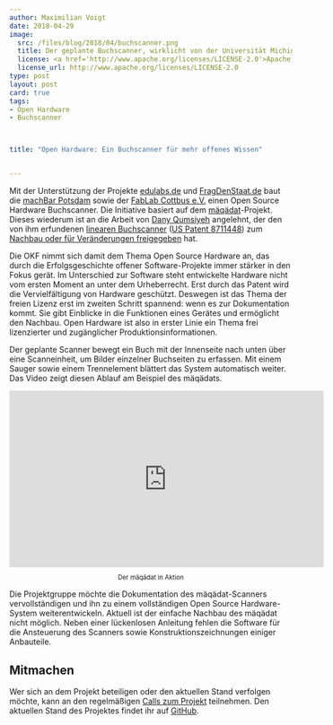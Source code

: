 ```yaml
---
author: Maximilian Voigt
date: 2018-04-29
image: 
  src: /files/blog/2018/04/buchscanner.png
  title: Der geplante Buchscanner, wirklicht von der Universität Michigan
  license: <a href='http://www.apache.org/licenses/LICENSE-2.0'>Apache 2.0</a>
  license_url: http://www.apache.org/licenses/LICENSE-2.0
type: post
layout: post
card: true
tags:
- Open Hardware
- Buchscanner



title: "Open Hardware: Ein Buchscanner für mehr offenes Wissen"


---
```


Mit der Unterstützung der Projekte [edulabs.de](https://edulabs.de/) und [FragDenStaat.de](https://fragdenstaat.de/) baut die [machBar Potsdam](https://machbar-potsdam.de/) sowie der [FabLab Cottbus e.V.](http://blog.fablab-cottbus.de/) einen Open Source Hardware Buchscanner. Die Initiative basiert auf dem [mäqädat](https://www.bookscanner.de/der-buchscanner/)-Projekt. Dieses wiederum ist an die Arbeit von [Dany Qumsiyeh](http://www.prismscanner.org/) angelehnt, der den von ihm erfundenen [linearen Buchscanner](https://linearbookscanner.org/) ([US Patent 8711448](https://www.google.com/patents/US8711448)) zum [Nachbau oder für Veränderungen freigegeben](https://code.google.com/archive/p/linear-book-scanner/) hat.

Die OKF nimmt sich damit dem Thema Open Source Hardware an, das durch die Erfolgsgeschichte offener Software-Projekte immer stärker in den Fokus gerät. Im Unterschied zur Software steht entwickelte Hardware nicht vom ersten Moment an unter dem Urheberrecht. Erst durch das Patent wird die Vervielfältigung von Hardware geschützt. Deswegen ist das Thema der freien Lizenz erst im zweiten Schritt spannend: wenn es zur Dokumentation kommt. Sie gibt Einblicke in die Funktionen eines Gerätes und ermöglicht den Nachbau. Open Hardware ist also in erster Linie ein Thema frei lizenzierter und zugänglicher Produktionsinformationen.

Der geplante Scanner bewegt ein Buch mit der Innenseite nach unten über eine Scanneinheit, um Bilder einzelner Buchseiten zu erfassen. Mit einem Sauger sowie einem Trennelement blättert das System automatisch weiter. Das Video zeigt diesen Ablauf am Beispiel des mäqädats.

<iframe width="560" height="315" src="https://www.youtube-nocookie.com/embed/iELNi03-Ef8" frameborder="0" allow="autoplay; encrypted-media" allowfullscreen></iframe>
<center><p style="font-size: 0.8em;">Der mäqädat in Aktion</p></center>

Die Projektgruppe möchte die Dokumentation des mäqädat-Scanners vervollständigen und ihn zu einem vollständigen Open Source Hardware-System weiterentwickeln. Aktuell ist der einfache Nachbau des mäqädat nicht möglich. Neben einer lückenlosen Anleitung fehlen die Software für die Ansteuerung des Scanners sowie Konstruktionszeichnungen einiger Anbauteile.

## Mitmachen 
Wer sich an dem Projekt beteiligen oder den aktuellen Stand verfolgen möchte, kann an den regelmäßigen [Calls zum Projekt](https://hackmd.okfn.de/buchscanner_calldoku) teilnehmen. Den aktuellen Stand des Projektes findet ihr auf [GitHub](https://github.com/fablabcb/openbookscanner/).
